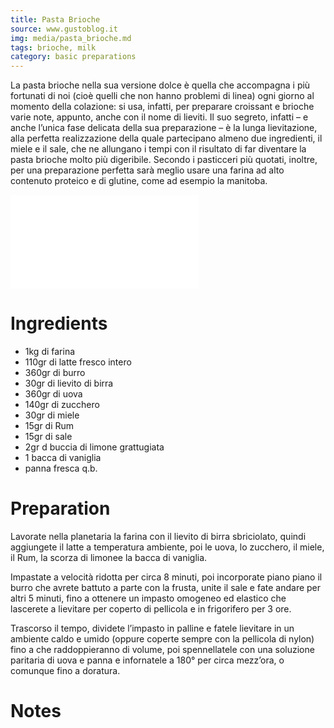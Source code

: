 ```yaml
---
title: Pasta Brioche
source: www.gustoblog.it
img: media/pasta_brioche.md
tags: brioche, milk
category: basic preparations
---
```


La pasta brioche nella sua versione dolce è quella che accompagna i più fortunati di noi (cioè quelli che non hanno problemi di linea) ogni giorno al momento della colazione: si usa, infatti, per preparare croissant e brioche varie note, appunto, anche con il nome di lieviti. Il suo segreto, infatti – e anche l’unica fase delicata della sua preparazione – è la lunga lievitazione, alla perfetta realizzazione della quale partecipano almeno due ingredienti, il miele e il sale, che ne allungano i tempi con il risultato di far diventare la pasta brioche molto più digeribile. Secondo i pasticceri più quotati, inoltre, per una preparazione perfetta sarà meglio usare una farina ad alto contenuto proteico e di glutine, come ad esempio la manitoba.

![Pasta Brioche](media/pasta_brioche.md)

Ingredients
===========

* 1kg di farina
* 110gr di latte fresco intero
* 360gr di burro
* 30gr di lievito di birra
* 360gr di uova
* 140gr di zucchero
* 30gr di miele
* 15gr di Rum
* 15gr di sale
* 2gr d buccia di limone grattugiata
* 1 bacca di vaniglia
* panna fresca q.b.

Preparation
===========

Lavorate nella planetaria la farina con il lievito di birra sbriciolato, quindi aggiungete il latte a temperatura ambiente, poi le uova, lo zucchero, il miele, il Rum, la scorza di limonee la bacca di vaniglia.

Impastate a velocità ridotta per circa 8 minuti, poi incorporate piano piano il burro che avrete battuto a parte con la frusta, unite il sale e fate andare per altri 5 minuti, fino a ottenere un impasto omogeneo ed elastico che lascerete a lievitare per coperto di pellicola e in frigorifero per 3 ore.

Trascorso il tempo, dividete l’impasto in palline e fatele lievitare in un ambiente caldo e umido (oppure coperte sempre con la pellicola di nylon) fino a che raddoppieranno di volume, poi spennellatele con una soluzione paritaria di uova e panna e infornatele a 180° per circa mezz’ora, o comunque fino a doratura.

Notes
=====
